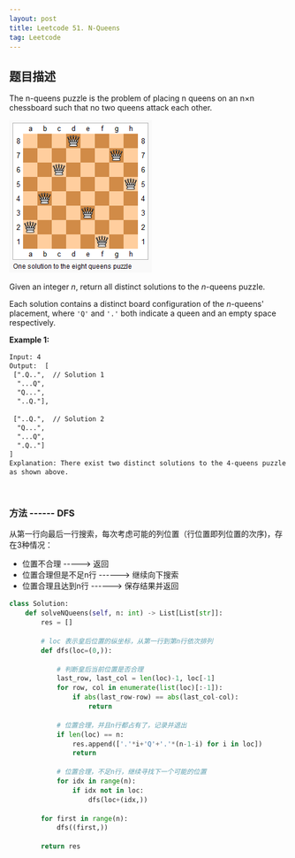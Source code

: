 ```yaml
---
layout: post
title: Leetcode 51. N-Queens
tag: Leetcode
---
```


## 题目描述
The n-queens puzzle is the problem of placing n queens on an n×n chessboard such that no two queens attack each other.

<div align="left">
	<img src="/images/posts/N-queens/8-queens.png" />
</div> 

Given an integer *n*, return all distinct solutions to the *n*-queens puzzle.

Each solution contains a distinct board configuration of the *n*-queens' placement, where `'Q'` and `'.'` both indicate a queen and an empty space respectively.

__Example 1:__
```
Input: 4
Output:  [
 [".Q..",  // Solution 1
  "...Q",
  "Q...",
  "..Q."],

 ["..Q.",  // Solution 2
  "Q...",
  "...Q",
  ".Q.."]
]
Explanation: There exist two distinct solutions to the 4-queens puzzle as shown above.
```
&nbsp;

### 方法  ------ DFS
从第一行向最后一行搜索，每次考虑可能的列位置（行位置即列位置的次序)，存在3种情况：
* 位置不合理 -----> 返回
* 位置合理但是不足n行 ------> 继续向下搜索
* 位置合理且达到n行 ------> 保存结果并返回

```python
class Solution:
    def solveNQueens(self, n: int) -> List[List[str]]:
        res = []
        
        # loc 表示皇后位置的纵坐标，从第一行到第n行依次排列
        def dfs(loc=(0,)):
            
            # 判断皇后当前位置是否合理
            last_row, last_col = len(loc)-1, loc[-1]
            for row, col in enumerate(list(loc)[:-1]):
                if abs(last_row-row) == abs(last_col-col):
                    return
                
            # 位置合理，并且n行都占有了，记录并退出
            if len(loc) == n:
                res.append(['.'*i+'Q'+'.'*(n-1-i) for i in loc])
                return
            
            # 位置合理，不足n行，继续寻找下一个可能的位置
            for idx in range(n):
                if idx not in loc:
                    dfs(loc+(idx,))
                    
        for first in range(n):
            dfs((first,))
       
        return res
```